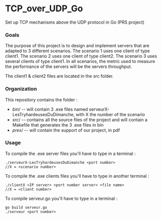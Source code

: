 # TCP_over_UDP_Go
Set up TCP mechanisms above the UDP protocol in Go (PRS project)

### Goals
The purpose of this project is to design and implement servers that are adapted to 3 different scenarios. 
The scenario 1 uses one client of type client1.
The scenario 2 uses one client of type client2.
The scenario 3 uses several clients of type client1.
In all scenarios, the metric used to measure the performance of the servers will be the servers throughput.

The client1 & client2 files are located in the src folder.


### Organization
This repository contains the folder :
- *bin*/ -- will contain 3 .exe files named serveurX-LesTryhardeusesDuDimanche, with X the number of the scenario
- *src*/ -- contains all the source files of the project and will contain a Makefile that generates the 3 .exe files in bin
- *pres*/ -- will contain the support of our project, in pdf

### Usage
To compile the .exe server files you'll have to type in a terminal :
```
./serveurX-LesTryhardeusesDuDimanche <port number>
//X = <scenario number>
```
To compile the .exe clients files you'll have to type in another terminal :
```
./clientX <IP server> <port number server> <file name>
//X = <client number>
```

To compile serveur.go you'll have to type in a terminal :
```
go build serveur.go
./serveur <port number>
```

